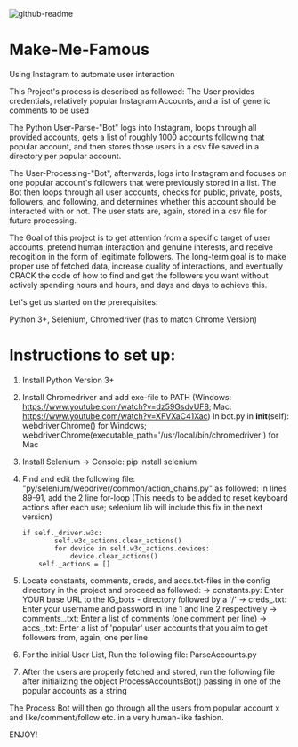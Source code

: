 ![github-readme](https://user-images.githubusercontent.com/43521144/95005096-623a2b00-05b9-11eb-9edc-af0920b0408f.jpg)

# Make-Me-Famous
Using Instagram to automate user interaction

This Project's process is described as followed:
The User provides credentials, relatively popular Instagram Accounts, and a list of generic comments to be used

The Python User-Parse-"Bot" logs into Instagram, loops through all provided accounts, gets a list of roughly 1000 accounts following that popular account,
and then stores those users in a csv file saved in a directory per popular account.

The User-Processing-"Bot", afterwards, logs into Instagram and focuses on one popular account's followers that were previously stored in a list.
The Bot then loops through all user accounts, checks for public, private, posts, followers, and following, and determines whether this account
should be interacted with or not. The user stats are, again, stored in a csv file for future processing.

The Goal of this project is to get attention from a specific target of user accounts, pretend human interaction and genuine interests, and receive
recogition in the form of legitimate followers. The long-term goal is to make proper use of fetched data, increase quality of interactions,
and eventually CRACK the code of how to find and get the followers you want without actively spending hours and hours, and days and days to achieve this.



Let's get us started on the prerequisites:

Python 3+, Selenium, Chromedriver (has to match Chrome Version)

# Instructions to set up:

1. Install Python Version 3+
2. Install Chromedriver and add exe-file to PATH (Windows: https://www.youtube.com/watch?v=dz59GsdvUF8; Mac: https://www.youtube.com/watch?v=XFVXaC41Xac)
   In bot.py in __init__(self): webdriver.Chrome() for Windows; webdriver.Chrome(executable_path='/usr/local/bin/chromedriver') for Mac
3. Install Selenium -> Console: pip install selenium
4. Find and edit the following file: "py/selenium/webdriver/common/action_chains.py" as followed:
 In lines 89-91, add the 2 line for-loop (This needs to be added to reset keyboard actions after each use; selenium lib will include this fix in the next version)
    ```
    if self._driver.w3c:
            self.w3c_actions.clear_actions()
            for device in self.w3c_actions.devices:
                device.clear_actions()
        self._actions = []
    ``` 
5. Locate constants, comments, creds, and accs.txt-files in the config directory in the project and proceed as followed:
-> constants.py:  Enter YOUR base URL to the IG_bots - directory followed by a '/'
-> creds_.txt:    Enter your username and password in line 1 and line 2 respectively
-> comments_.txt: Enter a list of comments (one comment per line)
-> accs_.txt:     Enter a list of 'popular' user accounts that you aim to get followers from, again, one per line

6. For the initial User List, Run the following file: ParseAccounts.py
7. After the users are properly fetched and stored, run the following file after initializing the object ProcessAccountsBot() passing in one of the popular      accounts as a string

The Process Bot will then go through all the users from popular account x and like/comment/follow etc. in a very human-like fashion.


ENJOY!
